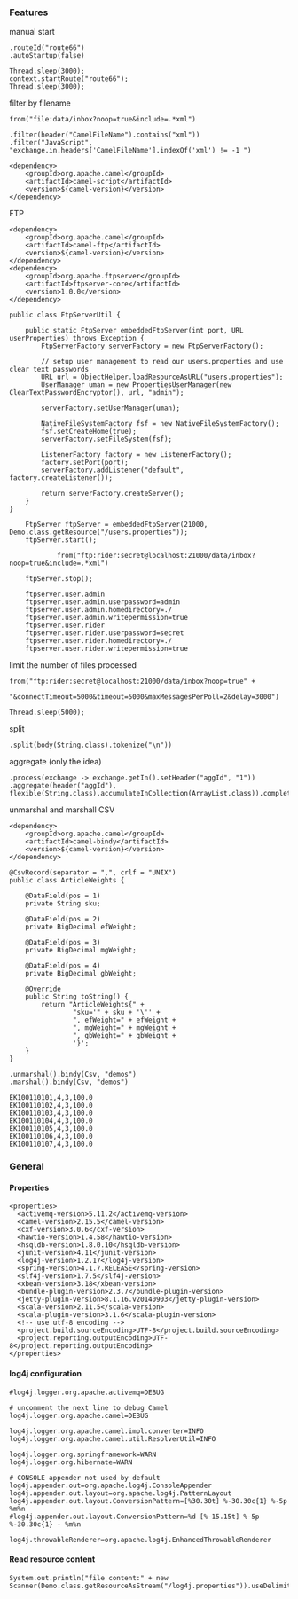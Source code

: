 ### Features

manual start

    .routeId("route66")
    .autoStartup(false)

    Thread.sleep(3000);
    context.startRoute("route66");
    Thread.sleep(3000);

filter by filename

    from("file:data/inbox?noop=true&include=.*xml")

    .filter(header("CamelFileName").contains("xml"))
    .filter("JavaScript", "exchange.in.headers['CamelFileName'].indexOf('xml') != -1 ")

    <dependency>
        <groupId>org.apache.camel</groupId>
        <artifactId>camel-script</artifactId>
        <version>${camel-version}</version>
    </dependency>

FTP

    <dependency>
        <groupId>org.apache.camel</groupId>
        <artifactId>camel-ftp</artifactId>
        <version>${camel-version}</version>
    </dependency>
    <dependency>
        <groupId>org.apache.ftpserver</groupId>
        <artifactId>ftpserver-core</artifactId>
        <version>1.0.0</version>
    </dependency>

    public class FtpServerUtil {

        public static FtpServer embeddedFtpServer(int port, URL userProperties) throws Exception {
            FtpServerFactory serverFactory = new FtpServerFactory();

            // setup user management to read our users.properties and use clear text passwords
            URL url = ObjectHelper.loadResourceAsURL("users.properties");
            UserManager uman = new PropertiesUserManager(new ClearTextPasswordEncryptor(), url, "admin");

            serverFactory.setUserManager(uman);

            NativeFileSystemFactory fsf = new NativeFileSystemFactory();
            fsf.setCreateHome(true);
            serverFactory.setFileSystem(fsf);

            ListenerFactory factory = new ListenerFactory();
            factory.setPort(port);
            serverFactory.addListener("default", factory.createListener());

            return serverFactory.createServer();
        }
    }

        FtpServer ftpServer = embeddedFtpServer(21000, Demo.class.getResource("/users.properties"));
        ftpServer.start();

                from("ftp:rider:secret@localhost:21000/data/inbox?noop=true&include=.*xml")

        ftpServer.stop();

        ftpserver.user.admin
        ftpserver.user.admin.userpassword=admin
        ftpserver.user.admin.homedirectory=./
        ftpserver.user.admin.writepermission=true
        ftpserver.user.rider
        ftpserver.user.rider.userpassword=secret
        ftpserver.user.rider.homedirectory=./
        ftpserver.user.rider.writepermission=true

limit the number of files processed

    from("ftp:rider:secret@localhost:21000/data/inbox?noop=true" +
            "&connectTimeout=5000&timeout=5000&maxMessagesPerPoll=2&delay=3000")

    Thread.sleep(5000);

split

    .split(body(String.class).tokenize("\n"))

aggregate (only the idea)

    .process(exchange -> exchange.getIn().setHeader("aggId", "1"))
    .aggregate(header("aggId"), flexible(String.class).accumulateInCollection(ArrayList.class)).completionSize(2)

unmarshal and marshall CSV

    <dependency>
        <groupId>org.apache.camel</groupId>
        <artifactId>camel-bindy</artifactId>
        <version>${camel-version}</version>
    </dependency>

    @CsvRecord(separator = ",", crlf = "UNIX")
    public class ArticleWeights {

        @DataField(pos = 1)
        private String sku;

        @DataField(pos = 2)
        private BigDecimal efWeight;

        @DataField(pos = 3)
        private BigDecimal mgWeight;

        @DataField(pos = 4)
        private BigDecimal gbWeight;

        @Override
        public String toString() {
            return "ArticleWeights{" +
                    "sku='" + sku + '\'' +
                    ", efWeight=" + efWeight +
                    ", mgWeight=" + mgWeight +
                    ", gbWeight=" + gbWeight +
                    '}';
        }
    }

    .unmarshal().bindy(Csv, "demos")
    .marshal().bindy(Csv, "demos")

    EK100110101,4,3,100.0
    EK100110102,4,3,100.0
    EK100110103,4,3,100.0
    EK100110104,4,3,100.0
    EK100110105,4,3,100.0
    EK100110106,4,3,100.0
    EK100110107,4,3,100.0

### General

#### Properties

    <properties>
      <activemq-version>5.11.2</activemq-version>
      <camel-version>2.15.5</camel-version>
      <cxf-version>3.0.6</cxf-version>
      <hawtio-version>1.4.58</hawtio-version>
      <hsqldb-version>1.8.0.10</hsqldb-version>
      <junit-version>4.11</junit-version>
      <log4j-version>1.2.17</log4j-version>
      <spring-version>4.1.7.RELEASE</spring-version>
      <slf4j-version>1.7.5</slf4j-version>
      <xbean-version>3.18</xbean-version>
      <bundle-plugin-version>2.3.7</bundle-plugin-version>
      <jetty-plugin-version>8.1.16.v20140903</jetty-plugin-version>
      <scala-version>2.11.5</scala-version>
      <scala-plugin-version>3.1.6</scala-plugin-version>
      <!-- use utf-8 encoding -->
      <project.build.sourceEncoding>UTF-8</project.build.sourceEncoding>
      <project.reporting.outputEncoding>UTF-8</project.reporting.outputEncoding>
    </properties>

#### log4j configuration

    #log4j.logger.org.apache.activemq=DEBUG

    # uncomment the next line to debug Camel
    log4j.logger.org.apache.camel=DEBUG

    log4j.logger.org.apache.camel.impl.converter=INFO
    log4j.logger.org.apache.camel.util.ResolverUtil=INFO

    log4j.logger.org.springframework=WARN
    log4j.logger.org.hibernate=WARN

    # CONSOLE appender not used by default
    log4j.appender.out=org.apache.log4j.ConsoleAppender
    log4j.appender.out.layout=org.apache.log4j.PatternLayout
    log4j.appender.out.layout.ConversionPattern=[%30.30t] %-30.30c{1} %-5p %m%n
    #log4j.appender.out.layout.ConversionPattern=%d [%-15.15t] %-5p %-30.30c{1} - %m%n

    log4j.throwableRenderer=org.apache.log4j.EnhancedThrowableRenderer

#### Read resource content

    System.out.println("file content:" + new Scanner(Demo.class.getResourceAsStream("/log4j.properties")).useDelimiter("abc").next());
